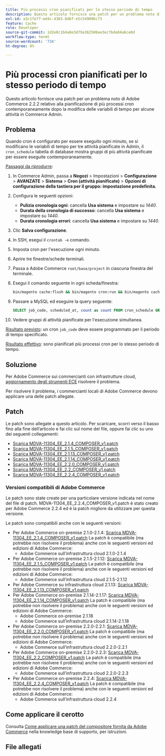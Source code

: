 ```yaml
---
title: Più processi cron pianificati per lo stesso periodo di tempo
description: Questo articolo fornisce una patch per un problema noto di Adobe Commerce 2.2.2 relativo alla pianificazione di più processi cron contemporaneamente dopo la modifica delle variabili di tempo per alcune attività in Commerce Admin.
exl-id: a3c1fe77-ed4c-43b5-8d6f-e5c549096c73
feature: Cache
role: Developer
source-git-commit: 1d2e0c1b4a8e3d79a362500ee3ec7bde84a6ce0d
workflow-type: tm+mt
source-wordcount: '734'
ht-degree: 0%

---
```


# Più processi cron pianificati per lo stesso periodo di tempo

Questo articolo fornisce una patch per un problema noto di Adobe Commerce 2.2.2 relativo alla pianificazione di più processi cron contemporaneamente dopo la modifica delle variabili di tempo per alcune attività in Commerce Admin.

## Problema

Quando cron è configurato per essere eseguito ogni minuto, se si modificano le variabili di tempo per tre attività pianificate in Admin, il `cron_schedule` tabella di database mostra gruppi di più attività pianificate per essere eseguite contemporaneamente.

<u>Passaggi da riprodurre</u>:

1. In Commerce Admin, passa a **Negozi** > Impostazioni > **Configurazione** > **AVANZATE** > **Sistema** > **Cron (attività pianificate)** > **Opzioni di configurazione della tastiera per il gruppo: impostazione predefinita.**
1. Configura le seguenti opzioni:
   * **Pulizia cronologia ogni**: cancella **Usa sistema** e impostare su *1440*.
   * **Durata della cronologia di successo**: cancella **Usa sistema** e impostare su *1440*.
   * **Durata cronologia errori**: cancella **Usa sistema** e impostare su *1440*.

1. Clic **Salva configurazione**.
1. In SSH, esegui il `crontab -e` comando.
1. Imposta cron per l&#39;esecuzione ogni minuto.
1. Aprire tre finestre/schede terminali.
1. Passa a Adobe Commerce `root/base/project` in ciascuna finestra del terminale.
1. Esegui il comando seguente in ogni scheda/finestra:

   ```bash
   bin/magento cache:flush && bin/magento cron:run && bin/magento cache:flush && bin/magento cron:run
   ```

1. Passare a MySQL ed eseguire la query seguente:

   ```sql
   SELECT job_code, scheduled_at, count as count FROM cron_schedule GROUP BY job_code, scheduled_at HAVING count > 1 ORDER BY scheduled_at;
   ```

1. Vedere gruppi di attività pianificate per l&#39;esecuzione simultanea.

<u>Risultato previsto</u>: un cron `job_code` deve essere programmato per il periodo di tempo specificato.

<u>Risultato effettivo</u>: sono pianificati più processi cron per lo stesso periodo di tempo.

## Soluzione

Per Adobe Commerce sui commercianti con infrastrutture cloud, [aggiornamento degli strumenti ECE](https://experienceleague.adobe.com/docs/commerce-cloud-service/user-guide/dev-tools/ece-tools/update-package.html) risolvere il problema.

Per risolvere il problema, i commercianti locali di Adobe Commerce devono applicare una delle patch allegate.

## Patch

Le patch sono allegate a questo articolo. Per scaricare, scorri verso il basso fino alla fine dell’articolo e fai clic sul nome del file, oppure fai clic su uno dei seguenti collegamenti:

* [Scarica MDVA-11304\_EE\_2.1.4\_COMPOSER\_v1.patch](assets/MDVA-11304_EE_2.1.4_COMPOSER_v1.patch.zip)
* [Scarica MDVA-11304\_EE\_2.1.5\_COMPOSER\_v1.patch](assets/MDVA-11304_EE_2.1.5_COMPOSER_v1.patch.zip)
* [Scarica MDVA-11304\_EE\_2.1.13\_COMPOSER\_v1.patch](assets/MDVA-11304_EE_2.1.13_COMPOSER_v1.patch.zip)
* [Scarica MDVA-11304\_EE\_2.1.14\_COMPOSER\_v1.patch](assets/MDVA-11304_EE_2.1.14_COMPOSER_v1.patch.zip)
* [Scarica MDVA-11304\_EE\_2.2.0\_COMPOSER\_v1.patch](assets/MDVA-11304_EE_2.2.0_COMPOSER_v1.patch.zip)
* [Scarica MDVA-11304\_EE\_2.2\_COMPOSER\_v1.patch](assets/MDVA-11304_EE_2.2.2_COMPOSER_v1.patch.zip)
* [Scarica MDVA-11304\_EE\_2.2.4\_COMPOSER\_v1.patch](assets/MDVA-11304_EE_2.2.4_COMPOSER_v1.patch.zip)

### Versioni compatibili di Adobe Commerce

Le patch sono state create per una particolare versione indicata nel nome del file di patch. MDVA-11304\_EE\_2.2.4\_COMPOSER\_v1.patch è stato creato per Adobe Commerce 2.2.4 ed è la patch migliore da utilizzare per questa versione.

Le patch sono compatibili anche con le seguenti versioni:

* Per Adobe Commerce on-premise 2.1.0-2.1.4: [Scarica MDVA-11304\_EE\_2.1.4\_COMPOSER\_v1.patch](assets/MDVA-11304_EE_2.1.4_COMPOSER_v1.patch.zip) La patch è compatibile (ma potrebbe non risolvere il problema) anche con le seguenti versioni ed edizioni di Adobe Commerce:
   * Adobe Commerce sull’infrastruttura cloud 2.1.0-2.1.4
* Per Adobe Commerce on-premise 2.1.5-2.1.12: [Scarica MDVA-11304\_EE\_2.1.5\_COMPOSER\_v1.patch](assets/MDVA-11304_EE_2.1.5_COMPOSER_v1.patch.zip) La patch è compatibile (ma potrebbe non risolvere il problema) anche con le seguenti versioni ed edizioni di Adobe Commerce:
   * Adobe Commerce sull’infrastruttura cloud 2.1.5-2.1.12
* Per Adobe Commerce su infrastruttura cloud 2.1.13: [Scarica MDVA-11304\_EE\_2.1.13\_COMPOSER\_v1.patch](assets/MDVA-11304_EE_2.1.13_COMPOSER_v1.patch.zip)
* Per Adobe Commerce on-premise 2.1.14-2.1.17: [Scarica MDVA-11304\_EE\_2.1.14\_COMPOSER\_v1.patch](assets/MDVA-11304_EE_2.1.14_COMPOSER_v1.patch.zip) La patch è compatibile (ma potrebbe non risolvere il problema) anche con le seguenti versioni ed edizioni di Adobe Commerce:
   * Adobe Commerce on-premise 2.1.18
   * Adobe Commerce sull’infrastruttura cloud 2.1.14-2.1.18
* Per Adobe Commerce on-premise 2.2.0-2.2.1: [Scarica MDVA-11304\_EE\_2.2.0\_COMPOSER\_v1.patch](assets/MDVA-11304_EE_2.2.0_COMPOSER_v1.patch.zip) La patch è compatibile (ma potrebbe non risolvere il problema) anche con le seguenti versioni ed edizioni di Adobe Commerce:
   * Adobe Commerce sull’infrastruttura cloud 2.2.0-2.2.1
* Per Adobe Commerce on-premise 2.2.0-2.2.3: [Scarica MDVA-11304\_EE\_2.2\_COMPOSER\_v1.patch](assets/MDVA-11304_EE_2.2.2_COMPOSER_v1.patch.zip) La patch è compatibile (ma potrebbe non risolvere il problema) anche con le seguenti versioni ed edizioni di Adobe Commerce:
   * Adobe Commerce sull’infrastruttura cloud 2.2.0-2.2.3
* Per Adobe Commerce on-premise 2.2.4: [Scarica MDVA-11304\_EE\_2.2.4\_COMPOSER\_v1.patch](assets/MDVA-11304_EE_2.2.4_COMPOSER_v1.patch.zip) La patch è compatibile (ma potrebbe non risolvere il problema) anche con le seguenti versioni ed edizioni di Adobe Commerce:
   * Adobe Commerce sull’infrastruttura cloud 2.2.4

## Come applicare il cerotto

Consulta [Come applicare una patch del compositore fornita da Adobe Commerce](/help/how-to/general/how-to-apply-a-composer-patch-provided-by-magento.md) nella knowledge base di supporto, per istruzioni.

## File allegati
